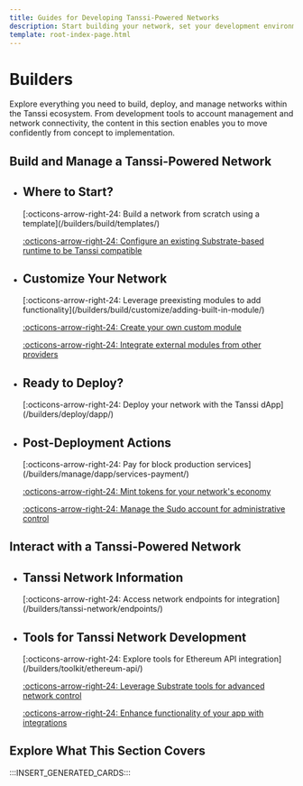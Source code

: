 ```yaml
---
title: Guides for Developing Tanssi-Powered Networks
description: Start building your network, set your development environment up, test and deploy your runtime, and choose the integrations that suit your use case.
template: root-index-page.html
---
```


# Builders

Explore everything you need to build, deploy, and manage networks within the Tanssi ecosystem. From development tools to account management and network connectivity, the content in this section enables you to move confidently from concept to implementation.

## Build and Manage a Tanssi-Powered Network

<div class="grid cards" markdown>

-   <h2 class="title">Where to Start?</h2>
    [:octicons-arrow-right-24: Build a network from scratch using a template](/builders/build/templates/)

    [:octicons-arrow-right-24: Configure an existing Substrate-based runtime to be Tanssi compatible](/builders/build/templates/custom-runtime/)

-   <h2 class="title">Customize Your Network</h2>
    [:octicons-arrow-right-24: Leverage preexisting modules to add functionality](/builders/build/customize/adding-built-in-module/)

    [:octicons-arrow-right-24: Create your own custom module](/builders/build/customize/adding-custom-made-module/)

    [:octicons-arrow-right-24: Integrate external modules from other providers](/builders/build/customize/adding-external-module/)

-   <h2 class="title">Ready to Deploy?</h2>
    [:octicons-arrow-right-24: Deploy your network with the Tanssi dApp](/builders/deploy/dapp/)

-   <h2 class="title">Post-Deployment Actions</h2>
    [:octicons-arrow-right-24: Pay for block production services](/builders/manage/dapp/services-payment/)

    [:octicons-arrow-right-24: Mint tokens for your network's economy](/builders/manage/dapp/manage-tokens/)
    
    [:octicons-arrow-right-24: Manage the Sudo account for administrative control](/builders/manage/developer-portal/sudo/)

</div>

## Interact with a Tanssi-Powered Network

<div class="grid cards" markdown>

-   <h2 class="title">Tanssi Network Information</h2>
    [:octicons-arrow-right-24: Access network endpoints for integration](/builders/tanssi-network/endpoints/)

-   <h2 class="title">Tools for Tanssi Network Development</h2>
    [:octicons-arrow-right-24: Explore tools for Ethereum API integration](/builders/toolkit/ethereum-api/)

    [:octicons-arrow-right-24: Leverage Substrate tools for advanced network control](/builders/toolkit/substrate-api/)

    [:octicons-arrow-right-24: Enhance functionality of your app with integrations](/builders/toolkit/integrations/)

</div>

## Explore What This Section Covers

:::INSERT_GENERATED_CARDS:::
